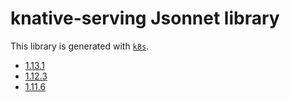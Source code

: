 # knative-serving Jsonnet library

This library is generated with [`k8s`](https://github.com/jsonnet-libs/k8s).

- [1.13.1](1.13.1/README.md)
- [1.12.3](1.12.3/README.md)
- [1.11.6](1.11.6/README.md)
